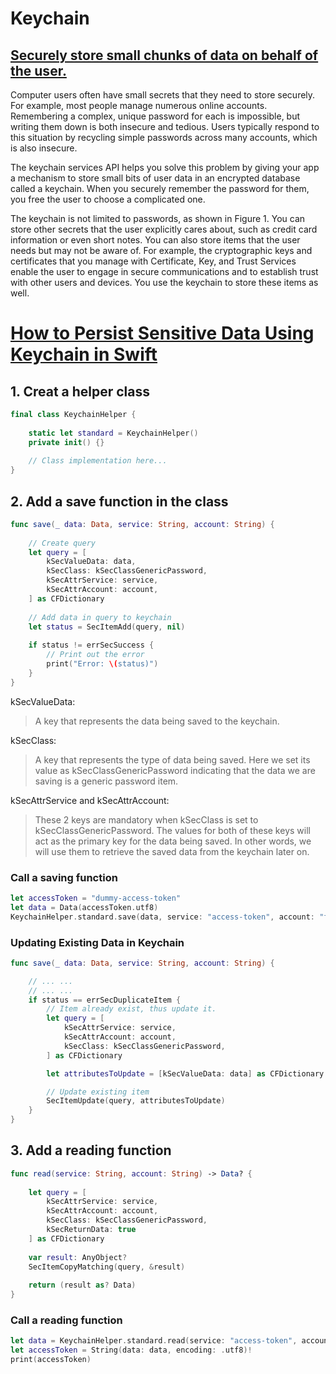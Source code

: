 # Keychain
## **[Securely store small chunks of data on behalf of the user.](https://developer.apple.com/documentation/security/keychain_services)** 

Computer users often have small secrets that they need to store securely. For example, most people manage numerous online accounts. Remembering a complex, unique password for each is impossible, but writing them down is both insecure and tedious. Users typically respond to this situation by recycling simple passwords across many accounts, which is also insecure.

The keychain services API helps you solve this problem by giving your app a mechanism to store small bits of user data in an encrypted database called a keychain. When you securely remember the password for them, you free the user to choose a complicated one.

The keychain is not limited to passwords, as shown in Figure 1. You can store other secrets that the user explicitly cares about, such as credit card information or even short notes. You can also store items that the user needs but may not be aware of. For example, the cryptographic keys and certificates that you manage with Certificate, Key, and Trust Services enable the user to engage in secure communications and to establish trust with other users and devices. You use the keychain to store these items as well.

# **[How to Persist Sensitive Data Using Keychain in Swift](https://betterprogramming.pub/how-to-persist-sensitive-data-using-keychain-in-swift-142b5769666c)**  
## 1. Creat a helper class 

```swift
final class KeychainHelper {
    
    static let standard = KeychainHelper()
    private init() {}
    
    // Class implementation here...
}
```

## 2. Add a save function in the class

```swift
func save(_ data: Data, service: String, account: String) {
    
    // Create query
    let query = [
        kSecValueData: data,
        kSecClass: kSecClassGenericPassword,
        kSecAttrService: service,
        kSecAttrAccount: account,
    ] as CFDictionary
    
    // Add data in query to keychain
    let status = SecItemAdd(query, nil)
    
    if status != errSecSuccess {
        // Print out the error
        print("Error: \(status)")
    }
}
```
kSecValueData:
> A key that represents the data being saved to the keychain.

kSecClass: 
> A key that represents the type of data being saved. Here we set its value as kSecClassGenericPassword indicating that the data we are saving is a generic password item.

kSecAttrService and kSecAttrAccount: 
> These 2 keys are mandatory when kSecClass is set to kSecClassGenericPassword. The values for both of these keys will act as the primary key for the data being saved. In other words, we will use them to retrieve the saved data from the keychain later on.

### Call a saving function 
```swift 
let accessToken = "dummy-access-token"
let data = Data(accessToken.utf8)
KeychainHelper.standard.save(data, service: "access-token", account: "facebook")
```

### Updating Existing Data in Keychain 
```swift 
func save(_ data: Data, service: String, account: String) {

    // ... ...
    // ... ...
    if status == errSecDuplicateItem {
        // Item already exist, thus update it.
        let query = [
            kSecAttrService: service,
            kSecAttrAccount: account,
            kSecClass: kSecClassGenericPassword,
        ] as CFDictionary

        let attributesToUpdate = [kSecValueData: data] as CFDictionary

        // Update existing item
        SecItemUpdate(query, attributesToUpdate)
    }
}
```

## 3. Add a reading function 
```swift 
func read(service: String, account: String) -> Data? {
    
    let query = [
        kSecAttrService: service,
        kSecAttrAccount: account,
        kSecClass: kSecClassGenericPassword,
        kSecReturnData: true
    ] as CFDictionary
    
    var result: AnyObject?
    SecItemCopyMatching(query, &result)
    
    return (result as? Data)
}
```

### Call a reading function 
```swift
let data = KeychainHelper.standard.read(service: "access-token", account: "facebook")!
let accessToken = String(data: data, encoding: .utf8)!
print(accessToken)
```
